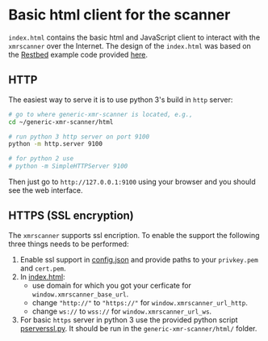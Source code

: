 # Basic html client for the scanner

`index.html` contains the basic html and JavaScript client 
to interact with the `xmrscanner` over the Internet. The design of the `index.html` was based on the [Restbed](https://github.com/Corvusoft/restbed) example code provided [here](https://github.com/Corvusoft/restbed/blob/master/documentation/example/WEB_SOCKET.md#client).

## HTTP

The easiest way to serve it is to use  python 3's build in `http` server:

```bash
# go to where generic-xmr-scanner is located, e.g.,
cd ~/generic-xmr-scanner/html

# run python 3 http server on port 9100
python -m http.server 9100

# for python 2 use
# python -m SimpleHTTPServer 9100
```

Then just go to `http://127.0.0.1:9100` using your browser and you should see the web interface.

## HTTPS (SSL encryption)

The `xmrscanner` supports ssl encription. To enable the support the following three things needs to be performed:

1. Enable ssl support in [config.json](https://github.com/moneroexamples/generic-xmr-scanner/blob/master/config/config.json) and provide paths to your `privkey.pem` and `cert.pem`.
2. In [index.html](https://github.com/moneroexamples/generic-xmr-scanner/blob/master/html/index.html):
   - use domain for which you got your cerficate for `window.xmrscanner_base_url`.
   - change `"http://"` to `"https://"` for `window.xmrscanner_url_http`.
   - change `ws://` to `wss://` for `window.xmrscanner_url_ws`.
3. For basic `https` server in python 3 use the provided python script [pserverssl.py](https://github.com/moneroexamples/generic-xmr-scanner/blob/master/scripts/pserverssl.py). It should be run in the `generic-xmr-scanner/html/` folder.
